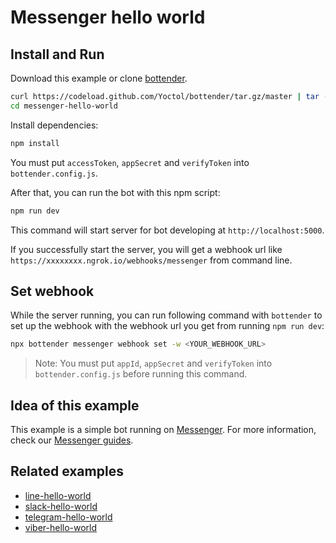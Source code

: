 # Messenger hello world

## Install and Run

Download this example or clone [bottender](https://github.com/Yoctol/bottender).

```sh
curl https://codeload.github.com/Yoctol/bottender/tar.gz/master | tar -xz --strip=2 bottender-master/examples/messenger-hello-world
cd messenger-hello-world
```

Install dependencies:

```sh
npm install
```

You must put `accessToken`, `appSecret` and `verifyToken` into `bottender.config.js`.

After that, you can run the bot with this npm script:

```sh
npm run dev
```

This command will start server for bot developing at `http://localhost:5000`.

If you successfully start the server, you will get a webhook url like `https://xxxxxxxx.ngrok.io/webhooks/messenger` from command line.

## Set webhook

While the server running, you can run following command with `bottender` to set up the webhook with the webhook url you get from running `npm run dev`:

```sh
npx bottender messenger webhook set -w <YOUR_WEBHOOK_URL>
```

> Note: You must put `appId`, `appSecret` and `verifyToken` into `bottender.config.js` before running this command.

## Idea of this example

This example is a simple bot running on [Messenger](https://www.messenger.com/).
For more information, check our [Messenger guides](https://bottender.js.org/docs/channel-messenger-setup).

## Related examples

- [line-hello-world](../line-hello-world)
- [slack-hello-world](../slack-hello-world)
- [telegram-hello-world](../telegram-hello-world)
- [viber-hello-world](../viber-hello-world)
